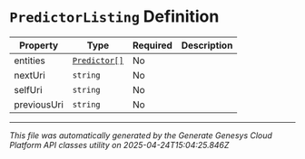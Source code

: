 # `PredictorListing` Definition

| Property | Type | Required | Description |
|----------|------|----------|-------------|
| entities | [`Predictor[]`](predictor-definition.md) | No |  |
| nextUri | `string` | No |  |
| selfUri | `string` | No |  |
| previousUri | `string` | No |  |

---

*This file was automatically generated by the Generate Genesys Cloud Platform API classes utility on 2025-04-24T15:04:25.846Z*